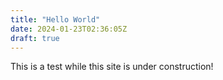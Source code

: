 ```yaml
---
title: "Hello World"
date: 2024-01-23T02:36:05Z
draft: true
---
```


This is a test while this site is under construction!
